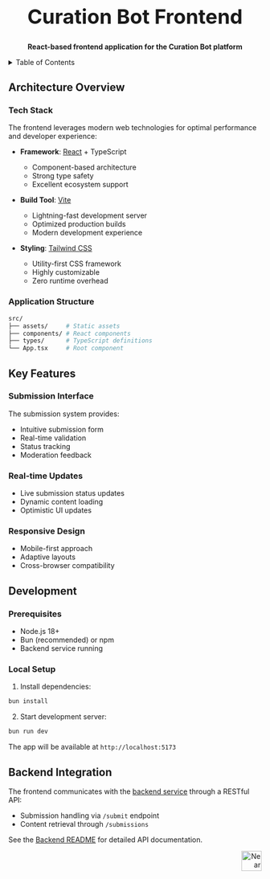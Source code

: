 <!-- markdownlint-disable MD014 -->
<!-- markdownlint-disable MD033 -->
<!-- markdownlint-disable MD041 -->
<!-- markdownlint-disable MD029 -->

<div align="center">

<h1 style="font-size: 2.5rem; font-weight: bold;">Curation Bot Frontend</h1>

  <p>
    <strong>React-based frontend application for the Curation Bot platform</strong>
  </p>

</div>

<details>
  <summary>Table of Contents</summary>

- [Architecture Overview](#architecture-overview)
  - [Tech Stack](#tech-stack)
  - [Application Structure](#application-structure)
- [Key Features](#key-features)
  - [Submission Interface](#submission-interface)
  - [Real-time Updates](#real-time-updates)
  - [Responsive Design](#responsive-design)
- [Development](#development)
  - [Prerequisites](#prerequisites)
  - [Local Setup](#local-setup)
- [Backend Integration](#backend-integration)

</details>

## Architecture Overview

### Tech Stack

The frontend leverages modern web technologies for optimal performance and developer experience:

- **Framework**: [React](https://reactjs.org) + TypeScript
  - Component-based architecture
  - Strong type safety
  - Excellent ecosystem support

- **Build Tool**: [Vite](https://vitejs.dev)
  - Lightning-fast development server
  - Optimized production builds
  - Modern development experience

- **Styling**: [Tailwind CSS](https://tailwindcss.com)
  - Utility-first CSS framework
  - Highly customizable
  - Zero runtime overhead

### Application Structure

```bash
src/
├── assets/     # Static assets
├── components/ # React components
├── types/      # TypeScript definitions
└── App.tsx     # Root component
```

## Key Features

### Submission Interface

The submission system provides:

- Intuitive submission form
- Real-time validation
- Status tracking
- Moderation feedback

### Real-time Updates

- Live submission status updates
- Dynamic content loading
- Optimistic UI updates

### Responsive Design

- Mobile-first approach
- Adaptive layouts
- Cross-browser compatibility

## Development

### Prerequisites

- Node.js 18+
- Bun (recommended) or npm
- Backend service running

### Local Setup

1. Install dependencies:

```bash
bun install
```

2. Start development server:

```bash
bun run dev
```

The app will be available at `http://localhost:5173`

## Backend Integration

The frontend communicates with the [backend service](../backend/README.md) through a RESTful API:

- Submission handling via `/submit` endpoint
- Content retrieval through `/submissions`

See the [Backend README](../backend/README.md) for detailed API documentation.

<div align="right">
<a href="https://nearbuilders.org" target="_blank">
<img
  src="https://builders.mypinata.cloud/ipfs/QmWt1Nm47rypXFEamgeuadkvZendaUvAkcgJ3vtYf1rBFj"
  alt="Near Builders"
  height="40"
/>
</a>
</div>
